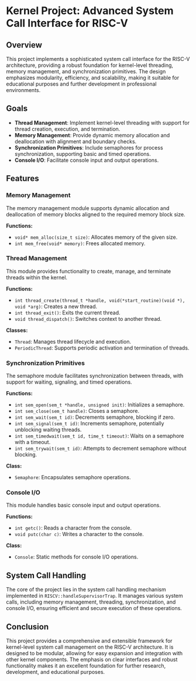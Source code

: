 # Kernel Project: Advanced System Call Interface for RISC-V

## Overview

This project implements a sophisticated system call interface for the RISC-V architecture, providing a robust foundation for kernel-level threading, memory management, and synchronization primitives. The design emphasizes modularity, efficiency, and scalability, making it suitable for educational purposes and further development in professional environments.

## Goals

- **Thread Management**: Implement kernel-level threading with support for thread creation, execution, and termination.
- **Memory Management**: Provide dynamic memory allocation and deallocation with alignment and boundary checks.
- **Synchronization Primitives**: Include semaphores for process synchronization, supporting basic and timed operations.
- **Console I/O**: Facilitate console input and output operations.

## Features

### Memory Management

The memory management module supports dynamic allocation and deallocation of memory blocks aligned to the required memory block size. 

**Functions:**
- `void* mem_alloc(size_t size)`: Allocates memory of the given size.
- `int mem_free(void* memory)`: Frees allocated memory.

### Thread Management

This module provides functionality to create, manage, and terminate threads within the kernel.

**Functions:**
- `int thread_create(thread_t *handle, void(*start_routine)(void *), void *arg)`: Creates a new thread.
- `int thread_exit()`: Exits the current thread.
- `void thread_dispatch()`: Switches context to another thread.

**Classes:**
- `Thread`: Manages thread lifecycle and execution.
- `PeriodicThread`: Supports periodic activation and termination of threads.

### Synchronization Primitives

The semaphore module facilitates synchronization between threads, with support for waiting, signaling, and timed operations.

**Functions:**
- `int sem_open(sem_t *handle, unsigned init)`: Initializes a semaphore.
- `int sem_close(sem_t handle)`: Closes a semaphore.
- `int sem_wait(sem_t id)`: Decrements semaphore, blocking if zero.
- `int sem_signal(sem_t id)`: Increments semaphore, potentially unblocking waiting threads.
- `int sem_timedwait(sem_t id, time_t timeout)`: Waits on a semaphore with a timeout.
- `int sem_trywait(sem_t id)`: Attempts to decrement semaphore without blocking.

**Class:**
- `Semaphore`: Encapsulates semaphore operations.

### Console I/O

This module handles basic console input and output operations.

**Functions:**
- `int getc()`: Reads a character from the console.
- `void putc(char c)`: Writes a character to the console.

**Class:**
- `Console`: Static methods for console I/O operations.

## System Call Handling

The core of the project lies in the system call handling mechanism implemented in `RISCV::handleSupervisorTrap`. It manages various system calls, including memory management, threading, synchronization, and console I/O, ensuring efficient and secure execution of these operations.

## Conclusion

This project provides a comprehensive and extensible framework for kernel-level system call management on the RISC-V architecture. It is designed to be modular, allowing for easy expansion and integration with other kernel components. The emphasis on clear interfaces and robust functionality makes it an excellent foundation for further research, development, and educational purposes.
